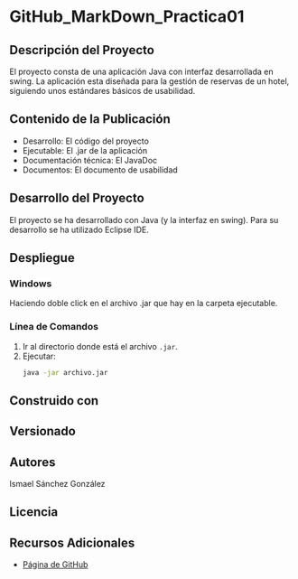 # GitHub_MarkDown_Practica01
 
## Descripción del Proyecto
El proyecto consta de una aplicación Java con interfaz desarrollada en swing. La aplicación esta diseñada para la gestión de reservas de un hotel, siguiendo unos estándares básicos de usabilidad.
## Contenido de la Publicación
* Desarrollo: El código del proyecto
* Ejecutable: El .jar de la aplicación
* Documentación técnica: El JavaDoc
* Documentos: El documento de usabilidad 
## Desarrollo del Proyecto
El proyecto se ha desarrollado con Java (y la interfaz en swing). Para su desarrollo se ha utilizado Eclipse IDE.
## Despliegue
### Windows
Haciendo doble click en el archivo .jar que hay en la carpeta ejecutable.
### Línea de Comandos
1. Ir al directorio donde está el archivo `.jar`.
2. Ejecutar:
   ```bash
   java -jar archivo.jar
## Construido con

## Versionado

## Autores
Ismael Sánchez González
## Licencia

## Recursos Adicionales

- [Página de GitHub](https://github.com/ISSG2004)